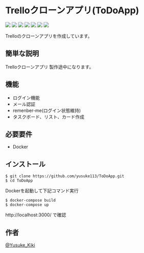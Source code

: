 # Trelloクローンアプリ(ToDoApp)
<img src="https://img.shields.io/badge/-HTML5-333.svg?logo=html5&style=flat"> <img src="https://img.shields.io/badge/-CSS3-1572B6.svg?logo=css3&style=flat">
<img src="https://img.shields.io/badge/-Ruby-CC342D.svg?logo=ruby&style=flat">
<img src="https://img.shields.io/badge/Javascript-276DC3.svg?logo=javascript&style=flat">
<img src="https://img.shields.io/badge/-Rails-CC0000.svg?s&style=flat">
<img src="https://img.shields.io/badge/-jQuery-0769AD.svg?logo=jquery&style=flat">
<img src="https://img.shields.io/badge/-Docker-EEE.svg?logo=docker&style=flat">

  Trelloのクローンアプリを作成しています。
 
## 簡単な説明
 
  Trelloクローンアプリ
  製作途中になります。

## 機能
 
- ログイン機能
- メール認証
- remenber-me(ログイン状態維持)
- タスクボード、リスト、カード作成
 
## 必要要件
 
- Docker
 
## インストール
 
```
$ git clone https://github.com/yusuke113/ToDoApp.git
$ cd ToDoApp
```
Dockerを起動して下記コマンド実行
```
$ docker-compose build
$ docker-compose up
```
http://localhost:3000/  で確認
 
## 作者
 
[@Yusuke_Kiki](https://twitter.com/Yusuke_Kiki)
